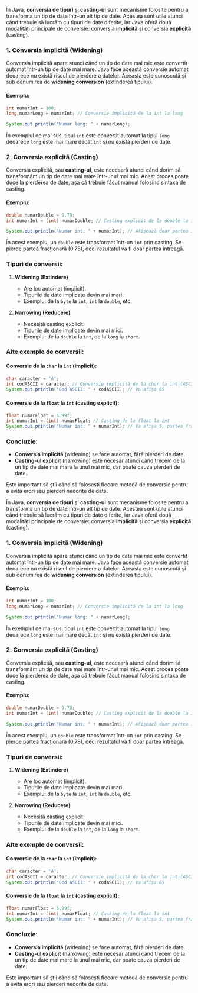 În Java, **conversia de tipuri** și **casting-ul** sunt mecanisme folosite pentru a transforma un tip de date într-un alt tip de date. Acestea sunt utile atunci când trebuie să lucrăm cu tipuri de date diferite, iar Java oferă două modalități principale de conversie: conversia **implicită** și conversia **explicită** (casting). 

### 1. Conversia implicită (Widening)
Conversia implicită apare atunci când un tip de date mai mic este convertit automat într-un tip de date mai mare. Java face această conversie automat deoarece nu există riscul de pierdere a datelor. Aceasta este cunoscută și sub denumirea de **widening conversion** (extinderea tipului).

#### Exemplu:
```java
int numarInt = 100;
long numarLong = numarInt; // Conversie implicită de la int la long

System.out.println("Numar long: " + numarLong);
```

În exemplul de mai sus, tipul `int` este convertit automat la tipul `long` deoarece `long` este mai mare decât `int` și nu există pierderi de date.

### 2. Conversia explicită (Casting)
Conversia explicită, sau **casting-ul**, este necesară atunci când dorim să transformăm un tip de date mai mare într-unul mai mic. Acest proces poate duce la pierderea de date, așa că trebuie făcut manual folosind sintaxa de casting.

#### Exemplu:
```java
double numarDouble = 9.78;
int numarInt = (int) numarDouble; // Casting explicit de la double la int

System.out.println("Numar int: " + numarInt); // Afișează doar partea întreagă: 9
```

În acest exemplu, un `double` este transformat într-un `int` prin casting. Se pierde partea fracționară (0.78), deci rezultatul va fi doar partea întreagă.

### Tipuri de conversii:

1. **Widening (Extindere)**
   - Are loc automat (implicit).
   - Tipurile de date implicate devin mai mari.
   - Exemplu: de la `byte` la `int`, `int` la `double`, etc.

2. **Narrowing (Reducere)**
   - Necesită casting explicit.
   - Tipurile de date implicate devin mai mici.
   - Exemplu: de la `double` la `int`, de la `long` la `short`.

### Alte exemple de conversii:

#### Conversie de la `char` la `int` (implicit):
```java
char caracter = 'A';
int codASCII = caracter; // Conversie implicită de la char la int (ASCII)
System.out.println("Cod ASCII: " + codASCII); // Va afișa 65
```

#### Conversie de la `float` la `int` (casting explicit):
```java
float numarFloat = 5.99f;
int numarInt = (int) numarFloat; // Casting de la float la int
System.out.println("Numar int: " + numarInt); // Va afișa 5, partea fracționară se pierde
```

### Concluzie:
- **Conversia implicită** (widening) se face automat, fără pierderi de date.
- **Casting-ul explicit** (narrowing) este necesar atunci când trecem de la un tip de date mai mare la unul mai mic, dar poate cauza pierderi de date.

Este important să știi când să folosești fiecare metodă de conversie pentru a evita erori sau pierderi nedorite de date.


În Java, **conversia de tipuri** și **casting-ul** sunt mecanisme folosite pentru a transforma un tip de date într-un alt tip de date. Acestea sunt utile atunci când trebuie să lucrăm cu tipuri de date diferite, iar Java oferă două modalități principale de conversie: conversia **implicită** și conversia **explicită** (casting). 

### 1. Conversia implicită (Widening)
Conversia implicită apare atunci când un tip de date mai mic este convertit automat într-un tip de date mai mare. Java face această conversie automat deoarece nu există riscul de pierdere a datelor. Aceasta este cunoscută și sub denumirea de **widening conversion** (extinderea tipului).

#### Exemplu:
```java
int numarInt = 100;
long numarLong = numarInt; // Conversie implicită de la int la long

System.out.println("Numar long: " + numarLong);
```

În exemplul de mai sus, tipul `int` este convertit automat la tipul `long` deoarece `long` este mai mare decât `int` și nu există pierderi de date.

### 2. Conversia explicită (Casting)
Conversia explicită, sau **casting-ul**, este necesară atunci când dorim să transformăm un tip de date mai mare într-unul mai mic. Acest proces poate duce la pierderea de date, așa că trebuie făcut manual folosind sintaxa de casting.

#### Exemplu:
```java
double numarDouble = 9.78;
int numarInt = (int) numarDouble; // Casting explicit de la double la int

System.out.println("Numar int: " + numarInt); // Afișează doar partea întreagă: 9
```

În acest exemplu, un `double` este transformat într-un `int` prin casting. Se pierde partea fracționară (0.78), deci rezultatul va fi doar partea întreagă.

### Tipuri de conversii:

1. **Widening (Extindere)**
   - Are loc automat (implicit).
   - Tipurile de date implicate devin mai mari.
   - Exemplu: de la `byte` la `int`, `int` la `double`, etc.

2. **Narrowing (Reducere)**
   - Necesită casting explicit.
   - Tipurile de date implicate devin mai mici.
   - Exemplu: de la `double` la `int`, de la `long` la `short`.

### Alte exemple de conversii:

#### Conversie de la `char` la `int` (implicit):
```java
char caracter = 'A';
int codASCII = caracter; // Conversie implicită de la char la int (ASCII)
System.out.println("Cod ASCII: " + codASCII); // Va afișa 65
```

#### Conversie de la `float` la `int` (casting explicit):
```java
float numarFloat = 5.99f;
int numarInt = (int) numarFloat; // Casting de la float la int
System.out.println("Numar int: " + numarInt); // Va afișa 5, partea fracționară se pierde
```

### Concluzie:
- **Conversia implicită** (widening) se face automat, fără pierderi de date.
- **Casting-ul explicit** (narrowing) este necesar atunci când trecem de la un tip de date mai mare la unul mai mic, dar poate cauza pierderi de date.

Este important să știi când să folosești fiecare metodă de conversie pentru a evita erori sau pierderi nedorite de date.
